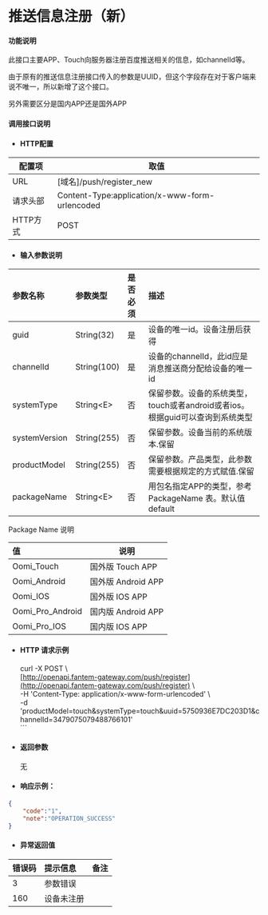 # 推送信息注册（新）

#### 功能说明

此接口主要APP、Touch向服务器注册百度推送相关的信息，如channelId等。

由于原有的推送信息注册接口传入的参数是UUID，但这个字段存在对于客户端来说不唯一，所以新增了这个接口。

另外需要区分是国内APP还是国外APP

#### 调用接口说明

* #### HTTP配置

| 配置项 | 取值 |
| --- | --- |
| URL | \[域名\]/push/register\_new |
| 请求头部 | Content-Type:application/x-www-form-urlencoded |
| HTTP方式 | POST |

* #### 输入参数说明

| 参数名称 | 参数类型 | 是否必须 | 描述 |
| :--- | :--- | :--- | :--- |
| guid | String\(32\) | 是 | 设备的唯一id。设备注册后获得 |
| channelId | String\(100\) | 是 | 设备的channelId，此id应是消息推送商分配给设备的唯一id |
| systemType | String&lt;E&gt; | 否 | 保留参数。设备的系统类型，  touch或者android或者ios。根据guid可以查询到系统类型 |
| systemVersion | String\(255\) | 否 | 保留参数。设备当前的系统版本.保留 |
| productModel | String\(255\) | 否 | 保留参数。产品类型，此参数需要根据规定的方式赋值.保留 |
| packageName | String&lt;E&gt; | 否 | 用包名指定APP的类型，参考 PackageName 表。默认值default |

Package Name 说明

| 值 | 说明 |
| :--- | --- |
| Oomi\_Touch | 国外版 Touch APP |
| Oomi\_Android | 国外版 Android APP |
| Oomi\_IOS | 国外版 IOS APP |
| Oomi\_Pro\_Android | 国内版 Android APP |
| Oomi\_Pro\_IOS | 国内版 IOS APP |

* #### HTTP 请求示例

  curl -X POST \  
  [http://openapi.fantem-gateway.com/push/register](http://openapi.fantem-gateway.com/push/register) \  
  -H 'Content-Type: application/x-www-form-urlencoded' \  
  -d 'productModel=touch&systemType=touch&uuid=5750936E7DC203D1&channelId=3479075079488766101'  
  \`\`\`

* #### 返回参数

  无

* #### 响应示例：

```json
{
    "code":"1",
    "note":"OPERATION_SUCCESS"
}
```

* #### 异常返回值

| 错误码 | 提示信息 | 备注 |
| :--- | :--- | :--- |
| 3 | 参数错误 |  |
| 160 | 设备未注册|  |




